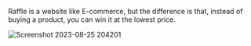 Raffle is a website like E-commerce, but the difference is that, instead of buying a product, you can win it at the lowest price.

![Screenshot 2023-08-25 204201](https://github.com/marwanayman128/Raffle/assets/96918247/54442fc2-b8bb-43b1-a4e7-dea192180ffe)
